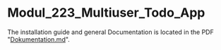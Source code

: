 # Modul_223_Multiuser_Todo_App

The installation guide and general Documentation is located in the PDF "[Dokumentation.md](TodoApp/Dokumentation.md)".
